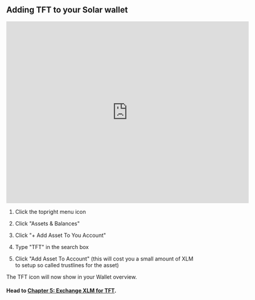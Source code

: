 ## Adding TFT to your Solar wallet

<iframe src="https://player.vimeo.com/video/417197172" width="640" height="480" frameborder="0" allow="autoplay; fullscreen" allowfullscreen></iframe>

1. Click the topright menu icon

2. Click "Assets & Balances"

3. Click "+ Add Asset To You Account"

4. Type "TFT" in the search box

5. Click "Add Asset To Account" (this will cost you a small amount of XLM to setup so called trustlines for the asset)

The TFT icon will now show in your Wallet overview.

#### Head to [Chapter 5: Exchange XLM for TFT](trading_tft_in_solar.md).